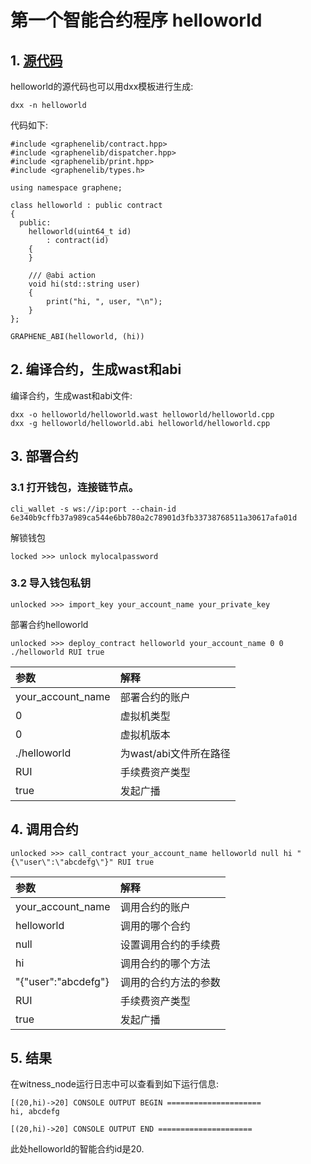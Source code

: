 # 第一个智能合约程序 helloworld

## 1. [源代码](https://github.com/rui-coin/rui-core/blob/contract/contracts/examples/helloworld/helloworld.cpp)

helloworld的源代码也可以用dxx模板进行生成:

```
dxx -n helloworld
```

代码如下:
```
#include <graphenelib/contract.hpp>
#include <graphenelib/dispatcher.hpp>
#include <graphenelib/print.hpp>
#include <graphenelib/types.h>

using namespace graphene;

class helloworld : public contract
{
  public:
    helloworld(uint64_t id)
        : contract(id)
    {
    }

    /// @abi action
    void hi(std::string user)
    {
        print("hi, ", user, "\n");
    }
};

GRAPHENE_ABI(helloworld, (hi))
```

## 2. 编译合约，生成wast和abi

编译合约，生成wast和abi文件:

```
dxx -o helloworld/helloworld.wast helloworld/helloworld.cpp
dxx -g helloworld/helloworld.abi helloworld/helloworld.cpp
```

## 3. 部署合约

### 3.1 打开钱包，连接链节点。

```
cli_wallet -s ws://ip:port --chain-id 6e340b9cffb37a989ca544e6bb780a2c78901d3fb33738768511a30617afa01d
```

解锁钱包
```
locked >>> unlock mylocalpassword
```

### 3.2 导入钱包私钥

```
unlocked >>> import_key your_account_name your_private_key
```

部署合约helloworld

```
unlocked >>> deploy_contract helloworld your_account_name 0 0 ./helloworld RUI true
```
| 参数 | 解释 |
| :--- | :--- |
| your_account_name | 部署合约的账户 |
| 0 | 虚拟机类型 |
| 0 | 虚拟机版本 |
| ./helloworld | 为wast/abi文件所在路径 |
| RUI | 手续费资产类型 |
| true | 发起广播 |
 
## 4. 调用合约

```
unlocked >>> call_contract your_account_name helloworld null hi "{\"user\":\"abcdefg\"}" RUI true

```
| 参数 | 解释 |
| :--- | :--- |
| your_account_name | 调用合约的账户 |
| helloworld | 调用的哪个合约 |
| null | 设置调用合约的手续费 |
| hi | 调用合约的哪个方法 |
| "{\"user\":\"abcdefg\"} | 调用的合约方法的参数 |
| RUI | 手续费资产类型 |
| true | 发起广播 |


## 5. 结果

在witness_node运行日志中可以查看到如下运行信息:

```
[(20,hi)->20] CONSOLE OUTPUT BEGIN =====================
hi, abcdefg

[(20,hi)->20] CONSOLE OUTPUT END =====================
```

此处helloworld的智能合约id是20.